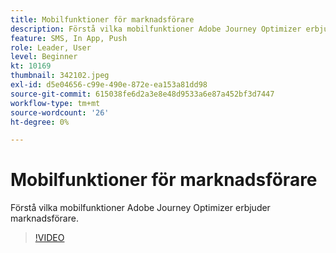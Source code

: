 ```yaml
---
title: Mobilfunktioner för marknadsförare
description: Förstå vilka mobilfunktioner Adobe Journey Optimizer erbjuder marknadsförare.
feature: SMS, In App, Push
role: Leader, User
level: Beginner
kt: 10169
thumbnail: 342102.jpeg
exl-id: d5e04656-c99e-490e-872e-ea153a81dd98
source-git-commit: 615038fe6d2a3e8e48d9533a6e87a452bf3d7447
workflow-type: tm+mt
source-wordcount: '26'
ht-degree: 0%

---
```


# Mobilfunktioner för marknadsförare

Förstå vilka mobilfunktioner Adobe Journey Optimizer erbjuder marknadsförare.

>[!VIDEO](https://video.tv.adobe.com/v/342102?quality=12&learn=on)
